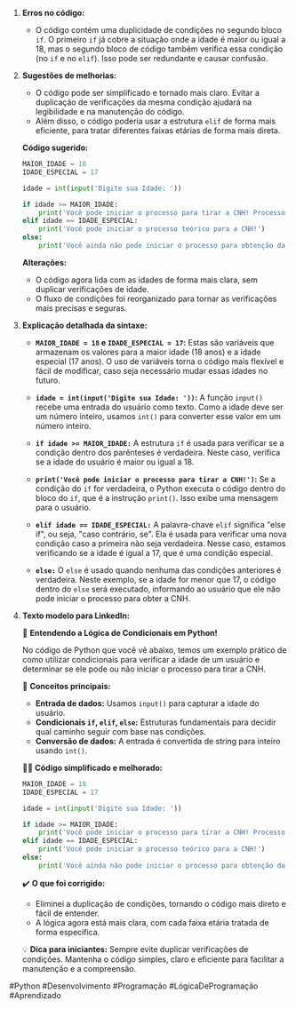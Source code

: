 1. **Erros no código:**
   - O código contém uma duplicidade de condições no segundo bloco `if`. O primeiro `if` já cobre a situação onde a idade é maior ou igual a 18, mas o segundo bloco de código também verifica essa condição (no `if` e no `elif`). Isso pode ser redundante e causar confusão.

2. **Sugestões de melhorias:**
   - O código pode ser simplificado e tornado mais claro. Evitar a duplicação de verificações da mesma condição ajudará na legibilidade e na manutenção do código.
   - Além disso, o código poderia usar a estrutura `elif` de forma mais eficiente, para tratar diferentes faixas etárias de forma mais direta.

   **Código sugerido:**
   ```python
   MAIOR_IDADE = 18
   IDADE_ESPECIAL = 17

   idade = int(input('Digite sua Idade: '))

   if idade >= MAIOR_IDADE:
       print('Você pode iniciar o processo para tirar a CNH! Processo prático e teórico iniciado.')
   elif idade == IDADE_ESPECIAL:
       print('Você pode iniciar o processo teórico para a CNH!')
   else:
       print('Você ainda não pode iniciar o processo para obtenção da CNH!')
   ```

   **Alterações:**
   - O código agora lida com as idades de forma mais clara, sem duplicar verificações de idade.
   - O fluxo de condições foi reorganizado para tornar as verificações mais precisas e seguras.

3. **Explicação detalhada da sintaxe:**

   - **`MAIOR_IDADE = 18` e `IDADE_ESPECIAL = 17`:** Estas são variáveis que armazenam os valores para a maior idade (18 anos) e a idade especial (17 anos). O uso de variáveis torna o código mais flexível e fácil de modificar, caso seja necessário mudar essas idades no futuro.
   
   - **`idade = int(input('Digite sua Idade: '))`:** A função `input()` recebe uma entrada do usuário como texto. Como a idade deve ser um número inteiro, usamos `int()` para converter esse valor em um número inteiro.
   
   - **`if idade >= MAIOR_IDADE:`** A estrutura `if` é usada para verificar se a condição dentro dos parênteses é verdadeira. Neste caso, verifica se a idade do usuário é maior ou igual a 18.
   
   - **`print('Você pode iniciar o processo para tirar a CNH!')`:** Se a condição do `if` for verdadeira, o Python executa o código dentro do bloco do `if`, que é a instrução `print()`. Isso exibe uma mensagem para o usuário.
   
   - **`elif idade == IDADE_ESPECIAL:`** A palavra-chave `elif` significa "else if", ou seja, "caso contrário, se". Ela é usada para verificar uma nova condição caso a primeira não seja verdadeira. Nesse caso, estamos verificando se a idade é igual a 17, que é uma condição especial.
   
   - **`else:`** O `else` é usado quando nenhuma das condições anteriores é verdadeira. Neste exemplo, se a idade for menor que 17, o código dentro do `else` será executado, informando ao usuário que ele não pode iniciar o processo para obter a CNH.

4. **Texto modelo para LinkedIn:**

   🚗 **Entendendo a Lógica de Condicionais em Python!**

   No código de Python que você vê abaixo, temos um exemplo prático de como utilizar condicionais para verificar a idade de um usuário e determinar se ele pode ou não iniciar o processo para tirar a CNH.

   🔑 **Conceitos principais:**
   - **Entrada de dados:** Usamos `input()` para capturar a idade do usuário.
   - **Condicionais `if`, `elif`, `else`:** Estruturas fundamentais para decidir qual caminho seguir com base nas condições.
   - **Conversão de dados:** A entrada é convertida de string para inteiro usando `int()`.

   🧑‍💻 **Código simplificado e melhorado:**

   ```python
   MAIOR_IDADE = 18
   IDADE_ESPECIAL = 17

   idade = int(input('Digite sua Idade: '))

   if idade >= MAIOR_IDADE:
       print('Você pode iniciar o processo para tirar a CNH! Processo prático e teórico iniciado.')
   elif idade == IDADE_ESPECIAL:
       print('Você pode iniciar o processo teórico para a CNH!')
   else:
       print('Você ainda não pode iniciar o processo para obtenção da CNH!')
   ```

   ✔️ **O que foi corrigido:**
   - Eliminei a duplicação de condições, tornando o código mais direto e fácil de entender.
   - A lógica agora está mais clara, com cada faixa etária tratada de forma específica.

   💡 **Dica para iniciantes:** Sempre evite duplicar verificações de condições. Mantenha o código simples, claro e eficiente para facilitar a manutenção e a compreensão.

#Python #Desenvolvimento #Programação #LógicaDeProgramação #Aprendizado
